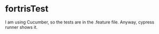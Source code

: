 # fortrisTest

I am using Cucumber, so the tests are in the .feature file. Anyway, cypress runner shows it.
